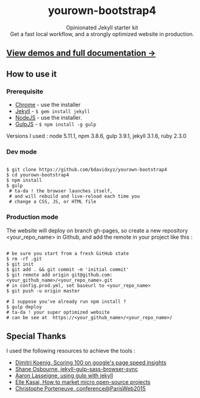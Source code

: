 




<h1 align="center">yourown-bootstrap4</h1>
<div align="center">Opinionated Jekyll starter kit</div><div align="center">Get a fast local workflow, and a strongly optimized website in production.</div>



## [View demos and full documentation &rarr;](http://bdavidxyz.github.io/yourown-bootstrap4)

## How to use it

### Prerequisite


 - [Chrome](https://www.google.com/chrome/) - use the installer
 - [Jekyll](https://jekyllrb.com/) - ```$ gem install jekyll```
 - [NodeJS](https://nodejs.org/en/download/) - use the installer.
 - [GulpJS](http://gulpjs.com/GulpJS) - ```$ npm install -g gulp ```


Versions I used : node 5.11.1, npm 3.8.6, gulp 3.9.1, jekyll 3.1.6, ruby 2.3.0

### Dev mode

```shell

$ git clone https://github.com/bdavidxyz/yourown-bootstrap4
$ cd yourown-bootstrap4
$ npm install
$ gulp
 # ta-da ! the browser launches itself,
 # and will rebuild and live-reload each time you
 # change a CSS, JS, or HTML file
```

### Production mode

The website will deploy on branch gh-pages, so create a new repository <your_repo_name> in Github, and add the remote in your project like this :


```shell

# be sure you start from a fresh GitHub state
$ rm -rf .git
$ git init
$ git add . && git commit -m 'initial commit'
$ git remote add origin git@github.com:<your_github_name>/<your_repo_name>.git
# in config.prod.yml, set baseurl to <your_repo_name>
$ git push -u origin master

# I suppose you've already run npm install ?
$ gulp deploy
# ta-da ! your super optimized website
# can be see at  https://<your_github_name>/<your_repo_name>/
```

## Special Thanks

I used the following resources to achieve the tools :

 - [Dimitri Koenig, Scoring 100 on google's page speed insights]( https://www.dimitrikoenig.net/scoring-100-on-googles-pagespeed-insights.html)
 - [Shane Osbourne, jekyll-gulp-sass-browser-sync](https://github.com/shakyShane/jekyll-gulp-sass-browser-sync)
 - [Aaron Lasseigne, using gulp with jekyll](http://aaronlasseigne.com/2016/02/03/using-gulp-with-jekyll/)
 - [Elle Kasai, How to market micro open-source projects](https://speakerdeck.com/ellekasai/how-to-market-micro-open-source-projects)
 - [Christophe Porteneuve, conference@ParisWeb2015](https://www.paris-web.fr/2015/conferences/le-dev-front-a-mach-1-au-quotidien.php)
